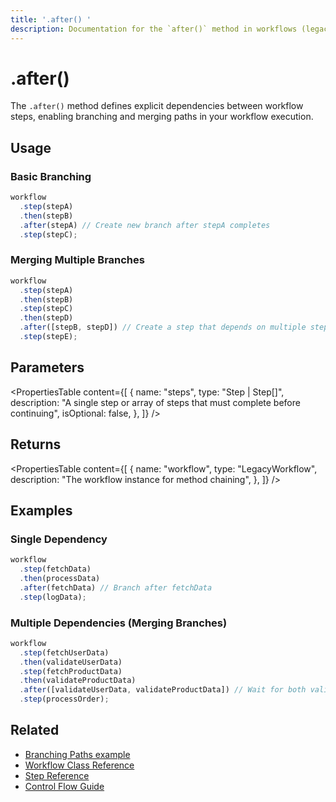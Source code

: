 ```yaml
---
title: '.after() '
description: Documentation for the `after()` method in workflows (legacy), enabling branching and merging paths.
---
```


# .after()

The `.after()` method defines explicit dependencies between workflow steps, enabling branching and merging paths in your workflow execution.

## Usage

### Basic Branching

```typescript
workflow
  .step(stepA)
  .then(stepB)
  .after(stepA) // Create new branch after stepA completes
  .step(stepC);
```

### Merging Multiple Branches

```typescript
workflow
  .step(stepA)
  .then(stepB)
  .step(stepC)
  .then(stepD)
  .after([stepB, stepD]) // Create a step that depends on multiple steps
  .step(stepE);
```

## Parameters

<PropertiesTable
content={[
{
name: "steps",
type: "Step | Step[]",
description:
"A single step or array of steps that must complete before continuing",
isOptional: false,
},
]}
/>

## Returns

<PropertiesTable
content={[
{
name: "workflow",
type: "LegacyWorkflow",
description: "The workflow instance for method chaining",
},
]}
/>

## Examples

### Single Dependency

```typescript
workflow
  .step(fetchData)
  .then(processData)
  .after(fetchData) // Branch after fetchData
  .step(logData);
```

### Multiple Dependencies (Merging Branches)

```typescript
workflow
  .step(fetchUserData)
  .then(validateUserData)
  .step(fetchProductData)
  .then(validateProductData)
  .after([validateUserData, validateProductData]) // Wait for both validations to complete
  .step(processOrder);
```

## Related

- [Branching Paths example](/docs/examples/workflows_legacy/branching-paths)
- [Workflow Class Reference](./workflow)
- [Step Reference](./step-class)
- [Control Flow Guide](/docs/examples/workflows_legacy/conditional-branching)

